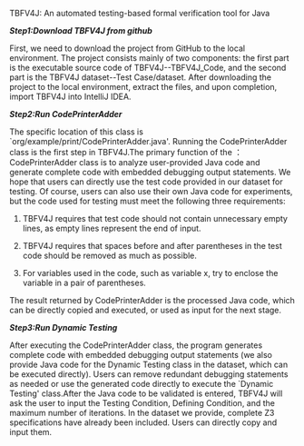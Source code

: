 
TBFV4J: An automated testing-based formal verification tool for
Java

***Step1:Download TBFV4J from github***

First, we need to download the project from GitHub to the local environment. The project consists mainly of two components: the first part is the executable source code of TBFV4J--TBFV4J_Code, and the second part is the TBFV4J dataset--Test Case/dataset. After downloading the project to the local environment, extract the files, and upon completion, import TBFV4J into IntelliJ IDEA.

***Step2:Run CodePrinterAdder***

The specific location of this class is `org/example/print/CodePrinterAdder.java'. Running the CodePrinterAdder class is the first step in TBFV4J.The primary function of the ：CodePrinterAdder class is to analyze user-provided Java code and generate complete code with embedded debugging output statements. We hope that users can directly use the test code provided in our dataset for testing. Of course, users can also use their own Java code for experiments, but the code used for testing must meet the following three requirements:

1. TBFV4J requires that test code should not contain unnecessary empty lines, as empty lines represent the end of input.

2. TBFV4J requires that spaces before and after parentheses in the test code should be removed as much as possible.

3. For variables used in the code, such as variable x, try to enclose the variable in a pair of parentheses.

The result returned by CodePrinterAdder is the processed Java code, which can be directly copied and executed, or used as input for the next stage.

***Step3:Run Dynamic Testing***

After executing the CodePrinterAdder class, the program generates complete code with embedded debugging output statements (we also provide Java code for the Dynamic Testing class in the dataset, which can be executed directly).  Users can remove redundant debugging statements as needed or use the generated code directly to execute the `Dynamic Testing' class.After the Java code to be validated is entered, TBFV4J will ask the user to input the Testing Condition, Defining Condition, and the maximum number of iterations. In the dataset we provide, complete Z3 specifications have already been included. Users can directly copy and input them.
